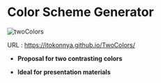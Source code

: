 # Color Scheme Generator

![twoColors](https://user-images.githubusercontent.com/124262891/218005645-80836094-7364-46bf-ac96-5f7028d6673a.jpg)

URL : https://itokonnya.github.io/TwoColors/

* __Proposal for two contrasting colors__

* __Ideal for presentation materials__
